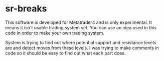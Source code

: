 # sr-breaks
This software is developed for Metatrader4 and is only experimental. It means it isn't usable trading system yet. You can use an idea used in this code in order to make your own trading system.

System is trying to find out where potential support and resistance levels are and detect moves from these levels. I was trying to make comments in code so it should be easy to find out what each part does.
